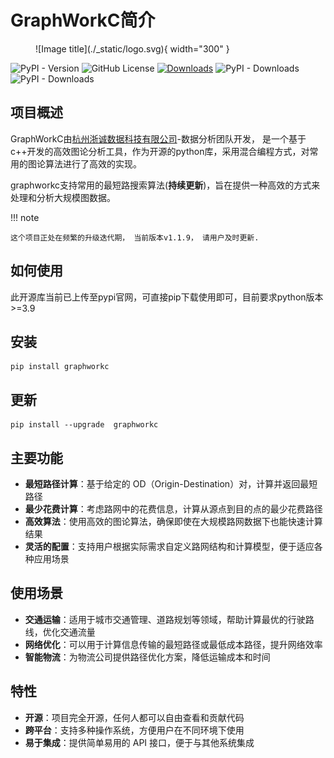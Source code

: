 
[杭州浙诚数据科技有限公司]: https://www.zhechengdata.com/

# GraphWorkC简介

<figure markdown="span" align="left">
  ![Image title](./_static/logo.svg){ width="300" }
</figure>

![PyPI - Version](https://img.shields.io/pypi/v/graphworkc)
![GitHub License](https://img.shields.io/github/license/ZheChengData/graphworkc)
[![Downloads](https://static.pepy.tech/badge/graphworkc)](https://pepy.tech/project/graphworkc)
![PyPI - Downloads](https://img.shields.io/pypi/dm/graphworkc)
![PyPI - Downloads](https://img.shields.io/pypi/dw/graphworkc)

## 项目概述

GraphWorkC由[杭州浙诚数据科技有限公司]-数据分析团队开发， 是一个基于c++开发的高效图论分析工具，作为开源的python库，采用混合编程方式，对常用的图论算法进行了高效的实现。

graphworkc支持常用的最短路搜索算法(**持续更新**)，旨在提供一种高效的方式来处理和分析大规模图数据。

!!! note 
    
    这个项目正处在频繁的升级迭代期， 当前版本v1.1.9， 请用户及时更新.


## 如何使用

此开源库当前已上传至pypi官网，可直接pip下载使用即可，目前要求python版本>=3.9

## 安装
```
pip install graphworkc
```

## 更新
```
pip install --upgrade  graphworkc
```

## 主要功能

- **最短路径计算**：基于给定的 OD（Origin-Destination）对，计算并返回最短路径
- **最少花费计算**：考虑路网中的花费信息，计算从源点到目的点的最少花费路径
- **高效算法**：使用高效的图论算法，确保即使在大规模路网数据下也能快速计算结果
- **灵活的配置**：支持用户根据实际需求自定义路网结构和计算模型，便于适应各种应用场景

## 使用场景

- **交通运输**：适用于城市交通管理、道路规划等领域，帮助计算最优的行驶路线，优化交通流量
- **网络优化**：可以用于计算信息传输的最短路径或最低成本路径，提升网络效率
- **智能物流**：为物流公司提供路径优化方案，降低运输成本和时间

## 特性

- **开源**：项目完全开源，任何人都可以自由查看和贡献代码
- **跨平台**：支持多种操作系统，方便用户在不同环境下使用
- **易于集成**：提供简单易用的 API 接口，便于与其他系统集成



